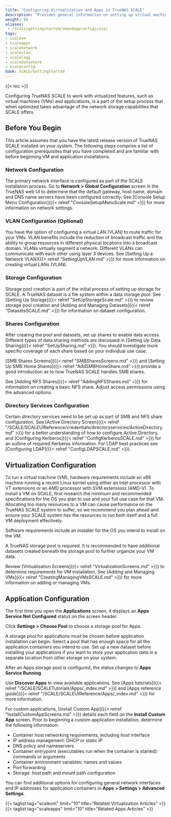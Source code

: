 ```yaml
---
title: "Configuring Virtualization and Apps in TrueNAS SCALE"
description: "Provides general information on setting up virtual machines and applications on TrueNAS SCALE."
weight: 80
aliases: 
 - /scale/gettingstarted/vmandappconfigscale/
tags:
- scalevm
- scaleapps
- scalenetwork
- scalevlan
- scalelagg
- scaledatashare
- scaleconfig
book: SCALE/GettingStarted
---
```


{{< toc >}}

Configuring TrueNAS SCALE to work with virtualized features, such as virtual machines (VMs) and applications, is a part of the setup process that when optimized takes advantage of the network storage capabilities that SCALE offers.

## Before You Begin

This article assumes that you have the latest release version of TrueNAS SCALE installed on your system.
The following steps comprise a list of configuration prerequisites that you have completed and are familiar with before beginning VM and application installations.

### Network Configuration

The primary network interface is configured as part of the SCALE installation process.
Go to **Network > Global Configuration** screen in the TrueNAS web UI to determine that the default gateway, host name, domain and DNS name servers have been configured correctly.
See [Console Setup Menu Configuration]({{< relref "ConsoleSetupMenuScale.md" >}}) for more information on network settings.

### VLAN Configuration (Optional)

You have the option of configuring a virtual LAN (VLAN) to route traffic for your VMs.
VLAN benefits include the reduction of broadcast traffic and the ability to group resources in different physical locations into a broadcast domain.
VLANs virtually segment a network.
Different VLANs can communicate with each other using layer 3 devices.
See [Setting Up a Network VLAN]({{< relref "SettingUpVLAN.md" >}}) for more information on creating virtual LANs (VLAN).

### Storage Configuration

Storage pool creation is part of the initial process of setting up storage for SCALE.
A TrueNAS dataset is a file system within a data storage pool.
See [Setting Up Storage]({{< relref "SetUpStorageScale.md" >}}) to review storage pool creation and [Adding and Managing Datasets]({{< relref "DatasetsSCALE.md" >}}) for information on dataset configuration.

### Shares Configuration

After creating the pool and datasets, set up shares to enable data access.
Different types of data sharing methods are discussed in [Setting Up Data Sharing]({{< relref "SetUpSharing.md" >}}).
You should investigate more specific coverage of each share based on your individual use case.

[SMB Shares Screens]({{< relref "SMBSharesScreens.md" >}}) and [Setting Up SMB Home Shares]({{< relref "AddSMBHomeShare.md" >}}) provide a good introduction as to how TrueNAS SCALE handles SMB shares.

See [Adding NFS Shares]({{< relref "AddingNFSShares.md" >}}) for information on creating a basic NFS share.
Adjust access permissions using the advanced options.

### Directory Services Configuration

Certain directory services need to be set up as part of SMB and NFS share configuration.
See [Active Directory Screen]({{< relref "/SCALE/SCALEUIReference/credentials/directoryservices/ActiveDirectory.md" >}}) for a better understanding of how to configure Active Directory, and [Configuring Kerberos]({{< relref "ConfigKerberosSCALE.md" >}}) for an outline of required Kerberos information.
For LDAP best practices see [Configuring LDAP]({{< relref "ConfigLDAPSCALE.md" >}}).

## Virtualization Configuration

To run a virtual machine (VM), hardware requirements include an x86 machine running a recent Linux kernel using either an Intel processor with VT extensions or an AMD processor with SVM extensions (AMD-V).
To install a VM on SCALE, first research the minimum and recommended specifications for the OS you plan to use and your full use case for that VM.
Allocating too many resources to a VM can cause performance on the TrueNAS SCALE system to suffer, so we recommend you plan ahead and ensure your SCALE system has the resources to run both itself and a full VM deployment effectively.

Software requirements include an installer for the OS you intend to install on the VM.

A TrueNAS storage pool is required.
It is recommended to have additional datasets created beneath the storage pool to further organize your VM data.

Review [Virtualization Screens]({{< relref "VirtualizationScreens.md" >}}) to determine requirements for VM installation.
See [Adding and Managing VMs]({{< relref "CreatingManagingVMsSCALE.md" >}}) for more information on adding or managing VMs.

## Application Configuration

The first time you open the **Applications** screen, it displays an <i class="fa fa-cog" aria-hidden="true"></i> **Apps Service Not Configured** status on the screen header.

Click **Settings > Choose Pool** to choose a storage pool for Apps.

A storage pool for applications must be chosen before application installation can begin.
Select a pool that has enough space for all the application containers you intend to use.
Set up a new dataset before installing your applications if you want to store your application data in a separate location from other storage on your system.

After an Apps storage pool is configured, the status changes to <span class="iconify" data-icon="mdi:check-circle" color=#71BF44></span> **Apps Service Running**.

Use **Discover Apps** to view available applications.
See [Apps tutorials]({{< relref "/SCALE/SCALETutorials/Apps/_index.md" >}}) and [Apps reference guide]({{< relref "/SCALE/SCALEUIReference/Apps/_index.md" >}}) for more information.

For custom applications, [Install Custom App]({{< relref "InstallCustomAppScreens.md" >}}) details each field on the **Install Custom App** screen.
Prior to beginning a custom application installation, determine the following information:

* Container host networking requirements, including host interface
* IP address management: DHCP or static IP
* DNS policy and nameservers
* Container entrypoint (executables run when the container is started): commands or arguments
* Container environment variables: names and values
* Port forwarding
* Storage: host path and mount path configuration

You can find additional options for configuring general network interfaces and IP addresses for application containers in **Apps > Settings > Advanced Settings**.

{{< taglist tag="scalevm" limit="10" title="Related Virtualization Articles" >}}
{{< taglist tag="scaleapps" limit="10" title="Related Apps Articles" >}}
